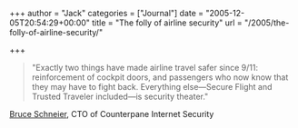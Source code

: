 +++
author = "Jack"
categories = ["Journal"]
date = "2005-12-05T20:54:29+00:00"
title = "The folly of airline security"
url = "/2005/the-folly-of-airline-security/"

+++

> 
> 
> "Exactly two things have made airline travel safer since 9/11: reinforcement of cockpit doors, and passengers who now know that they may have to fight back. Everything else&#8212;Secure Flight and Trusted Traveler included&#8212;is security theater."
> 
> 

[Bruce Schneier][1], CTO of Counterpane Internet Security

 [1]: http://www.wired.com/news/print/0,1294,69712,00.html